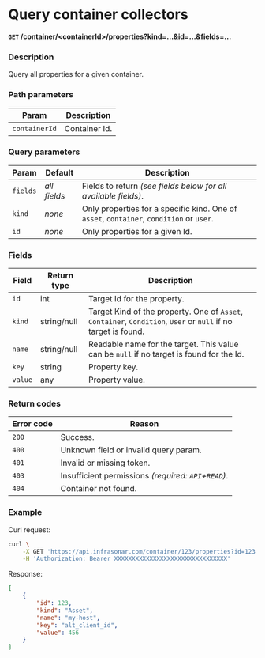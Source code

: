 # Query container collectors
**`GET` /container/<containerId\>/properties?kind=...&id=...&fields=...**

### Description
Query all properties for a given container.

### Path parameters
Param               | Description
--------------------|-------------
`containerId`       | Container Id.

### Query parameters
Param       | Default       | Description
------------|---------------|-------------
`fields`    | _all fields_  | Fields to return _(see fields below for all available fields)_.
`kind`      | _none_        | Only properties for a specific kind. One of `asset`, `container`, `condition` or `user`.
`id`        | _none_        | Only properties for a given Id.

### Fields
Field               | Return type       | Description
--------------------|-------------------|-------------
`id`                | int               | Target Id for the property.
`kind`              | string/null       | Target Kind of the property. One of `Asset`, `Container`, `Condition`, `User` or `null` if no target is found.
`name`              | string/null       | Readable name for the target. This value can be `null` if no target is found for the Id.
`key`               | string            | Property key.
`value`             | any               | Property value.

### Return codes
Error code  | Reason
------------|--------
`200`       | Success.
`400`       | Unknown field or invalid query param.
`401`       | Invalid or missing token.
`403`       | Insufficient permissions _(required: `API`+`READ`)_.
`404`       | Container not found.

### Example
Curl request:
```bash
curl \
    -X GET 'https://api.infrasonar.com/container/123/properties?id=123' \
    -H 'Authorization: Bearer XXXXXXXXXXXXXXXXXXXXXXXXXXXXXXXX'
```

Response:
```json
[
    {
        "id": 123,
        "kind": "Asset",
        "name": "my-host",
        "key": "alt_client_id",
        "value": 456
    }
]
```
